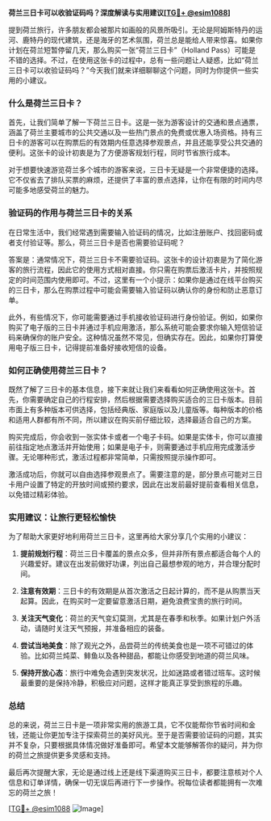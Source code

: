 **荷兰三日卡可以收验证码吗？深度解读与实用建议[[TG💪+ @esim1088](https://t.me/s/esim1088)]**

提到荷兰旅行，许多朋友都会被那片如画般的风景所吸引。无论是阿姆斯特丹的运河、鹿特丹的现代建筑，还是海牙的艺术氛围，荷兰总是能给人带来惊喜。如果你计划在荷兰短暂停留几天，那么购买一张“荷兰三日卡”（Holland Pass）可能是不错的选择。不过，在使用这张卡的过程中，总有一些问题让人疑惑，比如“荷兰三日卡可以收验证码吗？”今天我们就来详细聊聊这个问题，同时为你提供一些实用的小建议。

### 什么是荷兰三日卡？

首先，让我们简单了解一下荷兰三日卡。这是一张为游客设计的交通和景点通票，涵盖了荷兰主要城市的公共交通以及一些热门景点的免费或优惠入场资格。持有三日卡的游客可以在购票后的有效期内任意选择参观景点，并且还能享受公共交通的便利。这张卡的设计初衷是为了方便游客规划行程，同时节省旅行成本。

对于想要快速游览荷兰多个城市的游客来说，三日卡无疑是一个非常便捷的选择。它不仅省去了排队买票的麻烦，还提供了丰富的景点选择，让你在有限的时间内尽可能多地感受荷兰的魅力。

### 验证码的作用与荷兰三日卡的关系

在日常生活中，我们经常遇到需要输入验证码的情况，比如注册账户、找回密码或者支付验证等。那么，荷兰三日卡是否也需要验证码呢？

答案是：通常情况下，荷兰三日卡不需要验证码。这张卡的设计初衷是为了简化游客的旅行流程，因此它的使用方式相对直接。你只需在购票后激活卡片，并按照规定的时间范围内使用即可。不过，这里有一个小提示：如果你是通过在线平台购买的三日卡，那么在购票过程中可能会需要输入验证码以确认你的身份和防止恶意订单。

此外，有些情况下，你可能需要通过手机接收验证码进行身份验证。例如，如果你购买了电子版的三日卡并通过手机应用激活，那么系统可能会要求你输入短信验证码来确保你的账户安全。这种情况虽然不常见，但确实存在。因此，如果你打算使用电子版三日卡，记得提前准备好接收短信的设备。

### 如何正确使用荷兰三日卡？

既然了解了三日卡的基本信息，接下来就让我们来看看如何正确使用这张卡。首先，你需要确定自己的行程安排，然后根据需要选择购买适合的三日卡版本。目前市面上有多种版本可供选择，包括经典版、家庭版以及儿童版等。每种版本的价格和适用人群都有所不同，所以建议在购买前仔细比较，选择最适合自己的方案。

购买完成后，你会收到一张实体卡或者一个电子卡码。如果是实体卡，你可以直接前往指定地点激活并开始使用；如果是电子卡，则需要通过手机应用完成激活步骤。无论哪种形式，激活过程都非常简单，只需按照提示操作即可。

激活成功后，你就可以自由选择参观景点了。需要注意的是，部分景点可能对三日卡用户设置了特定的开放时间或预约要求，因此在出发前最好提前查看相关信息，以免错过精彩体验。

### 实用建议：让旅行更轻松愉快

为了帮助大家更好地利用荷兰三日卡，这里再给大家分享几个实用的小建议：

1. **提前规划行程**：荷兰三日卡覆盖的景点众多，但并非所有景点都适合每个人的兴趣爱好。建议在出发前做好功课，列出自己最想参观的地方，并合理分配时间。
   
2. **注意有效期**：三日卡的有效期是从首次激活之日起计算的，而不是从购票当天起算。因此，在购买时一定要留意激活日期，避免浪费宝贵的旅行时间。

3. **关注天气变化**：荷兰的天气变幻莫测，尤其是在春季和秋季。如果计划户外活动，请随时关注天气预报，并准备相应的装备。

4. **尝试当地美食**：除了观光之外，品尝荷兰的传统美食也是一项不可错过的体验。比如荷兰炖菜、鲱鱼以及各种甜品，都能让你感受到地道的荷兰风味。

5. **保持开放心态**：旅行中难免会遇到突发状况，比如迷路或者错过班车。这时候最重要的是保持冷静，积极应对问题，这样才能真正享受到旅程的乐趣。

### 总结

总的来说，荷兰三日卡是一项非常实用的旅游工具，它不仅能帮你节省时间和金钱，还能让你更加专注于探索荷兰的美好风光。至于是否需要验证码的问题，其实并不复杂，只要根据具体情况做好准备即可。希望本文能够解答你的疑问，并为你的荷兰之旅提供更多灵感和支持。

最后再次提醒大家，无论是通过线上还是线下渠道购买三日卡，都要注意核对个人信息和订单详情，确保一切无误后再进行下一步操作。祝每位读者都能拥有一次难忘的荷兰之旅！

[[TG💪+ @esim1088](https://t.me/s/esim1088) ![Image](https://i.postimg.cc/4NQfJmqS/Snipaste-2025-05-13-00-14-12.png)]